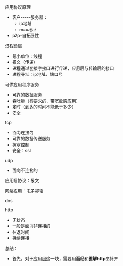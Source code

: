 应用协议原理

- 客户-----服务器：
  - ip地址
  - mac地址
- p2p-自拓展性

进程通信

- 最小单位：线程
- 报文（传递）
- 进程通过套接字接口进行传递，应用层与传输层的接口
- 进程寻址：ip地址，端口号

可供应用程序服务

- 可靠的数据服务
- 吞吐量（有要求的，带宽敏感应用）
- 定时（到达的时间不能低于多少）
- 安全

tcp

- 面向连接的
- 可靠的数据传送服务
- 拥塞控制
- 安全：ssl

udp

- 面向不连接的

应用层协议：报文

网络应用：电子邮箱

dns

http

- 无状态
- 一般是面向非连接的
- 往返时间
- 持续连接



总结：

- 首先，对于应用层这一块，需要用**面经**和**图解http**来补齐